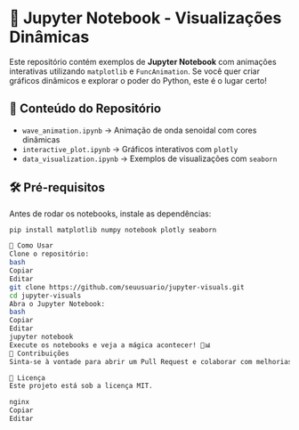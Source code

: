 # 🚀 Jupyter Notebook - Visualizações Dinâmicas

Este repositório contém exemplos de **Jupyter Notebook** com animações interativas utilizando `matplotlib` e `FuncAnimation`. Se você quer criar gráficos dinâmicos e explorar o poder do Python, este é o lugar certo!  

## 📂 Conteúdo do Repositório  
- `wave_animation.ipynb` → Animação de onda senoidal com cores dinâmicas  
- `interactive_plot.ipynb` → Gráficos interativos com `plotly`  
- `data_visualization.ipynb` → Exemplos de visualizações com `seaborn`  

## 🛠 Pré-requisitos  
Antes de rodar os notebooks, instale as dependências:  
```bash
pip install matplotlib numpy notebook plotly seaborn

🚀 Como Usar
Clone o repositório:
bash
Copiar
Editar
git clone https://github.com/seuusuario/jupyter-visuals.git
cd jupyter-visuals
Abra o Jupyter Notebook:
bash
Copiar
Editar
jupyter notebook
Execute os notebooks e veja a mágica acontecer! 🎨📊
📢 Contribuições
Sinta-se à vontade para abrir um Pull Request e colaborar com melhorias! 💡

📜 Licença
Este projeto está sob a licença MIT.

nginx
Copiar
Editar
